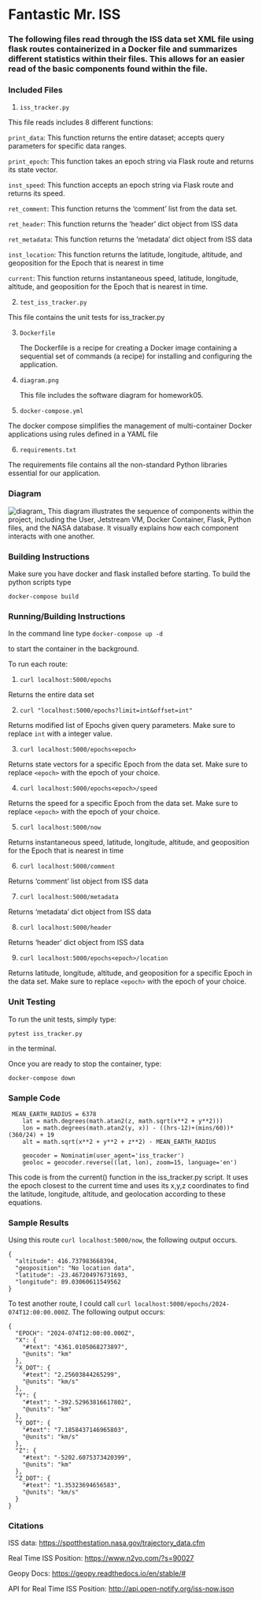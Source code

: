# Fantastic Mr. ISS
### The following files read through the ISS data set XML file using flask routes containerized in a Docker file and summarizes  different statistics within their files. This allows for an easier read of the basic components found within the file. 
### Included Files
1. `iss_tracker.py`

This file reads includes 8 different functions:

  `print_data`: This function returns the entire dataset; accepts query parameters for specific data ranges.
  
  `print_epoch`: This function takes an epoch string via Flask route and returns its state vector.
  
  `inst_speed`: This function accepts an epoch string via Flask route and returns its speed.
  
  `ret_comment`: This function returns the ‘comment’ list from the data set.
  
  `ret_header`: This function returns the ‘header’ dict object from ISS data
  
  `ret_metadata`: This function returns the ‘metadata’ dict object from ISS data
  
  `inst_location`: This function returns the latitude, longitude, altitude, and geoposition for the Epoch that is nearest in time
  
  `current`: This function returns instantaneous speed, latitude, longitude, altitude, and geoposition for the Epoch that is nearest in time.


2. `test_iss_tracker.py`
   
  This file contains the unit tests for iss_tracker.py
  
3. `Dockerfile`

    The Dockerfile is a recipe for creating a Docker image containing a sequential set of commands (a recipe) for installing and configuring the application.
    
4. `diagram.png`
   
    This file includes the software diagram for homework05.
   
5. `docker-compose.yml`
   
  The docker compose simplifies the management of multi-container Docker applications using rules defined in a YAML file
  
6. `requirements.txt`
    
  The requirements file contains all the non-standard Python libraries essential for our application.

### Diagram
![diagram_](https://github.com/rheasamuel12/iss_tracker/assets/143050090/5f874700-7cf2-46ba-b32f-dde04bffb9d9)
This diagram illustrates the sequence of components within the project, including the User, Jetstream VM, Docker Container, Flask, Python files, and the NASA database. It visually explains how each component interacts with one another.
### Building Instructions
Make sure you have docker and flask installed before starting. To build the python scripts type

`docker-compose build`

### Running/Building Instructions
In the command line type
`docker-compose up -d`

to start the container in the background.

To run each route:
1. `curl localhost:5000/epochs`

Returns the entire data set

2. `curl "localhost:5000/epochs?limit=int&offset=int"`

Returns modified list of Epochs given query parameters. Make sure to replace `int` with a integer value.

3. `curl localhost:5000/epochs<epoch>`

Returns state vectors for a specific Epoch from the data set. Make sure to replace `<epoch>` with the epoch of your choice.

4. `curl localhost:5000/epochs<epoch>/speed`

Returns the speed for a specific Epoch from the data set. Make sure to replace `<epoch>` with the epoch of your choice.


5. `curl localhost:5000/now`

Returns instantaneous speed, latitude, longitude, altitude, and geoposition for the Epoch that is nearest in time

6. `curl localhost:5000/comment`

Returns ‘comment’ list object from ISS data


7. `curl localhost:5000/metadata`

Returns ‘metadata’ dict object from ISS data


8. `curl localhost:5000/header`

  Returns ‘header’ dict object from ISS data


9.  `curl localhost:5000/epochs<epoch>/location`

   Returns latitude, longitude, altitude, and geoposition for a specific Epoch in the data set.  Make sure to replace `<epoch>` with the epoch of your choice.
### Unit Testing
To run the unit tests, simply type:

`pytest iss_tracker.py` 

in the terminal.

Once you are ready to stop the container, type:

`docker-compose down`

### Sample Code
```
 MEAN_EARTH_RADIUS = 6378
    lat = math.degrees(math.atan2(z, math.sqrt(x**2 + y**2))) 
    lon = math.degrees(math.atan2(y, x)) - ((hrs-12)+(mins/60))*(360/24) + 19
    alt = math.sqrt(x**2 + y**2 + z**2) - MEAN_EARTH_RADIUS 
            
    geocoder = Nominatim(user_agent='iss_tracker')
    geoloc = geocoder.reverse((lat, lon), zoom=15, language='en')
```
This code is from the current() function in the iss_tracker.py script. It uses the epoch closest to the current time and uses its x,y,z coordinates to find the latitude, longitude, altitude, and geolocation according to these equations. 
### Sample Results
Using this route `curl localhost:5000/now`, the following output occurs.
```
{
  "altitude": 416.737983668394,
  "geoposition": "No location data",
  "latitude": -23.467204976731693,
  "longitude": 89.03060611549562
}
```

To test another route, I could call `curl localhost:5000/epochs/2024-074T12:00:00.000Z`. The following output occurs:
```
{
  "EPOCH": "2024-074T12:00:00.000Z",
  "X": {
    "#text": "4361.0105068273897",
    "@units": "km"
  },
  "X_DOT": {
    "#text": "2.25603844265299",
    "@units": "km/s"
  },
  "Y": {
    "#text": "-392.52963816617802",
    "@units": "km"
  },
  "Y_DOT": {
    "#text": "7.1858437146965803",
    "@units": "km/s"
  },
  "Z": {
    "#text": "-5202.6075373420399",
    "@units": "km"
  },
  "Z_DOT": {
    "#text": "1.35323694656583",
    "@units": "km/s"
  }
}
```
### Citations
ISS data: https://spotthestation.nasa.gov/trajectory_data.cfm

Real Time ISS Position: https://www.n2yo.com/?s=90027

Geopy Docs: https://geopy.readthedocs.io/en/stable/#

API for Real Time ISS Position: http://api.open-notify.org/iss-now.json
